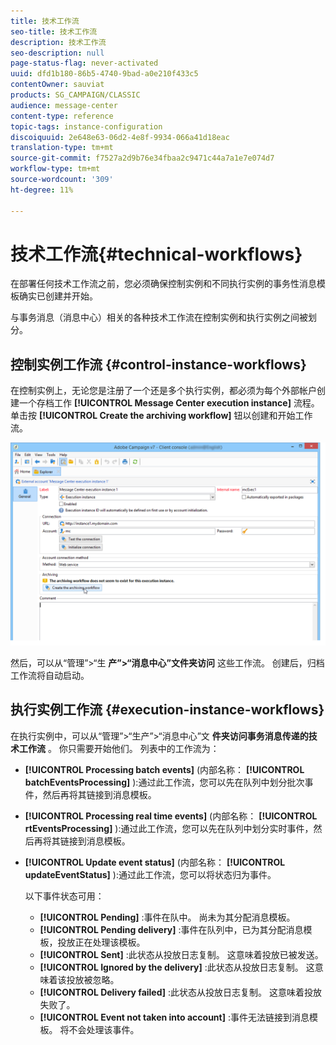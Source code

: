 ```yaml
---
title: 技术工作流
seo-title: 技术工作流
description: 技术工作流
seo-description: null
page-status-flag: never-activated
uuid: dfd1b180-86b5-4740-9bad-a0e210f433c5
contentOwner: sauviat
products: SG_CAMPAIGN/CLASSIC
audience: message-center
content-type: reference
topic-tags: instance-configuration
discoiquuid: 2e648e63-06d2-4e8f-9934-066a41d18eac
translation-type: tm+mt
source-git-commit: f7527a2d9b76e34fbaa2c9471c44a7a1e7e074d7
workflow-type: tm+mt
source-wordcount: '309'
ht-degree: 11%

---
```



# 技术工作流{#technical-workflows}

在部署任何技术工作流之前，您必须确保控制实例和不同执行实例的事务性消息模板确实已创建并开始。

与事务消息（消息中心）相关的各种技术工作流在控制实例和执行实例之间被划分。

## 控制实例工作流 {#control-instance-workflows}

在控制实例上，无论您是注册了一个还是多个执行实例，都必须为每个外部帐户创建一个存档工作 **[!UICONTROL Message Center execution instance]** 流程。 单击按 **[!UICONTROL Create the archiving workflow]** 钮以创建和开始工作流。

![](assets/messagecenter_archiving_002.png)

然后，可以从“管理”>“生 **产”>“消息中心”文件夹访问** 这些工作流。 创建后，归档工作流将自动启动。

<!--**Minimal architecture**

Once the control and execution modules are installed on the same instance, you must create the archiving workflow using the deployment wizard. Click the **[!UICONTROL Create the archiving workflow]** button to create and start the workflow.

![](assets/messagecenter_archiving_001.png)-->

## 执行实例工作流 {#execution-instance-workflows}

在执行实例中，可以从“管理”>“生产”>“消息中心”文 **件夹访问事务消息传递的技术工作流** 。 你只需要开始他们。 列表中的工作流为：

* **[!UICONTROL Processing batch events]** (内部名称： **[!UICONTROL batchEventsProcessing]** ):通过此工作流，您可以先在队列中划分批次事件，然后再将其链接到消息模板。
* **[!UICONTROL Processing real time events]** (内部名称： **[!UICONTROL rtEventsProcessing]** ):通过此工作流，您可以先在队列中划分实时事件，然后再将其链接到消息模板。
* **[!UICONTROL Update event status]** (内部名称： **[!UICONTROL updateEventStatus]** ):通过此工作流，您可以将状态归为事件。

   以下事件状态可用：

   * **[!UICONTROL Pending]** :事件在队中。 尚未为其分配消息模板。
   * **[!UICONTROL Pending delivery]** :事件在队列中，已为其分配消息模板，投放正在处理该模板。
   * **[!UICONTROL Sent]** :此状态从投放日志复制。 这意味着投放已被发送。
   * **[!UICONTROL Ignored by the delivery]** :此状态从投放日志复制。 这意味着该投放被忽略。
   * **[!UICONTROL Delivery failed]** :此状态从投放日志复制。 这意味着投放失败了。
   * **[!UICONTROL Event not taken into account]** :事件无法链接到消息模板。 将不会处理该事件。

